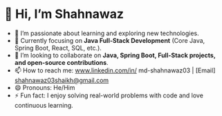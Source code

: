 # 👋 Hi, I’m Shahnawaz  

- 👀 I’m passionate about learning and exploring new technologies.  
- 🌱 Currently focusing on **Java Full-Stack Development** (Core Java, Spring Boot, React, SQL, etc.).  
- 💞️ I’m looking to collaborate on **Java, Spring Boot, Full-Stack projects, and open-source contributions**.  
- 📫 How to reach me: www.linkedin.com/in/
md-shahnawaz03
 | [Email] shahnawaz03shaikh@gmail.com  
- 😄 Pronouns: He/Him  
- ⚡ Fun fact: I enjoy solving real-world problems with code and love continuous learning.  


<!---
Shahnawaz-developer/Shahnawaz-developer is a ✨ special ✨ repository because its `README.md` (this file) appears on your GitHub profile.
You can click the Preview link to take a look at your changes.
--->
